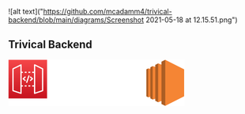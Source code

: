 ![alt text]("https://github.com/mcadamm4/trivical-backend/blob/main/diagrams/Screenshot 2021-05-18 at 12.15.51.png")
## Trivical Backend

![alt text](https://github.com/mcadamm4/trivical-backend/blob/main/diagrams/HLD.png)
